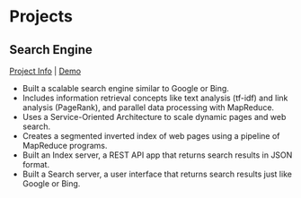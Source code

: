# Projects

## Search Engine
[Project Info]() | [Demo](https://c5b0-2600-6c44-74f0-94d0-d488-6c6e-3fdd-db05.ngrok-free.app/) 

- Built a scalable search engine similar to Google or Bing.
- Includes information retrieval concepts like text analysis (tf-idf) and link analysis (PageRank), and parallel data processing with MapReduce.
- Uses a Service-Oriented Architecture to scale dynamic pages and web search.
- Creates a segmented inverted index of web pages using a pipeline of MapReduce programs.
- Built an Index server, a REST API app that returns search results in JSON format.
- Built a Search server, a user interface that returns search results just like Google or Bing.




